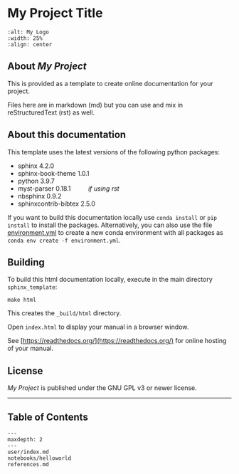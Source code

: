 # My Project Title

```{image} _static/cig_logo_dots.png
:alt: My Logo
:width: 25%
:align: center
```

## About *My Project*

 This is provided as a template to create online documentation for your project.  

 Files here are in markdown (md) but you can use  and mix in reStructuredText (rst) as well.

## About this documentation

 This template uses the latest versions of the following python packages:

* sphinx 4.2.0
* sphinx-book-theme 1.0.1
* python 3.9.7
* myst-parser 0.18.1          &nbsp; &nbsp; &nbsp; &nbsp;&nbsp; *if using rst*
* nbsphinx 0.9.2
* sphinxcontrib-bibtex 2.5.0

 If you want to build this documentation locally
 use `conda install` or `pip install` to install the packages. Alternatively,
 you can also use the file [environment.yml](https://github.com/geodynamics/software_template/blob/main/doc/sphinx_template/environment.yml) to create a new conda environment
 with all packages as `conda env create -f environment.yml`.

## Building

To build this html documentation locally, execute in the main directory `sphinx_template`:

```
make html
```

This creates the `_build/html` directory.

Open `index.html` to display your manual in a browser window.

See [https://readthedocs.org/](https://readthedocs.org/) for online hosting of your manual.

## License

*My Project* is published under the GNU GPL v3 or newer license.

---

## Table of Contents

```{toctree}
---
maxdepth: 2
---
user/index.md
notebooks/helloworld
references.md
```
